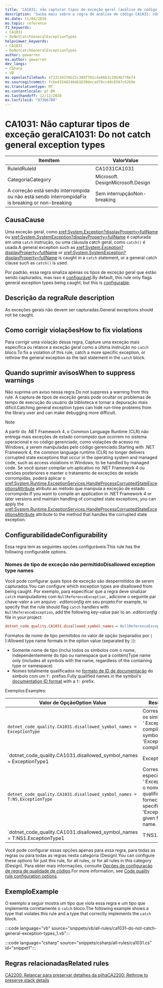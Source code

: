 ```yaml
---
title: 'CA1031: não capturar tipos de exceção geral (análise de código)'
description: 'Saiba mais sobre a regra de análise de código CA1031: não capturar tipos de exceção geral'
ms.date: 11/04/2016
ms.topic: reference
f1_keywords:
- CA1031
- DoNotCatchGeneralExceptionTypes
helpviewer_keywords:
- CA1031
- DoNotCatchGeneralExceptionTypes
author: gewarren
ms.author: gewarren
dev_langs:
- CSharp
- VB
ms.openlocfilehash: af33134376b22c389f702c4a0663c2954b778ef4
ms.sourcegitcommit: fcbe432482464b1639decad78cc4dc8387c6269e
ms.translationtype: MT
ms.contentlocale: pt-BR
ms.lasthandoff: 12/12/2020
ms.locfileid: "97366780"
---
```

# <a name="ca1031-do-not-catch-general-exception-types"></a><span data-ttu-id="c6b6b-103">CA1031: Não capturar tipos de exceção geral</span><span class="sxs-lookup"><span data-stu-id="c6b6b-103">CA1031: Do not catch general exception types</span></span>

| <span data-ttu-id="c6b6b-104">Item</span><span class="sxs-lookup"><span data-stu-id="c6b6b-104">Item</span></span>                                     | <span data-ttu-id="c6b6b-105">Valor</span><span class="sxs-lookup"><span data-stu-id="c6b6b-105">Value</span></span>            |
|------------------------------------------|------------------|
| <span data-ttu-id="c6b6b-106">RuleId</span><span class="sxs-lookup"><span data-stu-id="c6b6b-106">RuleId</span></span>                                   | <span data-ttu-id="c6b6b-107">CA1031</span><span class="sxs-lookup"><span data-stu-id="c6b6b-107">CA1031</span></span>           |
| <span data-ttu-id="c6b6b-108">Categoria</span><span class="sxs-lookup"><span data-stu-id="c6b6b-108">Category</span></span>                                 | <span data-ttu-id="c6b6b-109">Microsoft. Design</span><span class="sxs-lookup"><span data-stu-id="c6b6b-109">Microsoft.Design</span></span> |
| <span data-ttu-id="c6b6b-110">A correção está sendo interrompida ou não está sendo interrompida</span><span class="sxs-lookup"><span data-stu-id="c6b6b-110">Fix is breaking or non-breaking</span></span> | <span data-ttu-id="c6b6b-111">Sem interrupção</span><span class="sxs-lookup"><span data-stu-id="c6b6b-111">Non-breaking</span></span>     |

## <a name="cause"></a><span data-ttu-id="c6b6b-112">Causa</span><span class="sxs-lookup"><span data-stu-id="c6b6b-112">Cause</span></span>

<span data-ttu-id="c6b6b-113">Uma exceção geral, como <xref:System.Exception?displayProperty=fullName> ou <xref:System.SystemException?displayProperty=fullName> é capturada em uma `catch` instrução, ou uma cláusula catch geral, como `catch()` é usada.</span><span class="sxs-lookup"><span data-stu-id="c6b6b-113">A general exception such as <xref:System.Exception?displayProperty=fullName> or <xref:System.SystemException?displayProperty=fullName> is caught in a `catch` statement, or a general catch clause such as `catch()` is used.</span></span>

<span data-ttu-id="c6b6b-114">Por padrão, essa regra sinaliza apenas os tipos de exceção geral que estão sendo capturados, mas isso é [configurável](#configurability).</span><span class="sxs-lookup"><span data-stu-id="c6b6b-114">By default, this rule only flags general exception types being caught, but this is [configurable](#configurability).</span></span>

## <a name="rule-description"></a><span data-ttu-id="c6b6b-115">Descrição da regra</span><span class="sxs-lookup"><span data-stu-id="c6b6b-115">Rule description</span></span>

<span data-ttu-id="c6b6b-116">As exceções gerais não devem ser capturadas.</span><span class="sxs-lookup"><span data-stu-id="c6b6b-116">General exceptions should not be caught.</span></span>

## <a name="how-to-fix-violations"></a><span data-ttu-id="c6b6b-117">Como corrigir violações</span><span class="sxs-lookup"><span data-stu-id="c6b6b-117">How to fix violations</span></span>

<span data-ttu-id="c6b6b-118">Para corrigir uma violação dessa regra, Capture uma exceção mais específica ou relance a exceção geral como a última instrução no `catch` bloco.</span><span class="sxs-lookup"><span data-stu-id="c6b6b-118">To fix a violation of this rule, catch a more specific exception, or rethrow the general exception as the last statement in the `catch` block.</span></span>

## <a name="when-to-suppress-warnings"></a><span data-ttu-id="c6b6b-119">Quando suprimir avisos</span><span class="sxs-lookup"><span data-stu-id="c6b6b-119">When to suppress warnings</span></span>

<span data-ttu-id="c6b6b-120">Não suprima um aviso nessa regra.</span><span class="sxs-lookup"><span data-stu-id="c6b6b-120">Do not suppress a warning from this rule.</span></span> <span data-ttu-id="c6b6b-121">A captura de tipos de exceção gerais pode ocultar os problemas de tempo de execução do usuário da biblioteca e tornar a depuração mais difícil.</span><span class="sxs-lookup"><span data-stu-id="c6b6b-121">Catching general exception types can hide run-time problems from the library user and can make debugging more difficult.</span></span>

> [!NOTE]
> <span data-ttu-id="c6b6b-122">A partir do .NET Framework 4, o Common Language Runtime (CLR) não entrega mais exceções de estado corrompido que ocorrem no sistema operacional e no código gerenciado, como violações de acesso no Windows, a serem manipuladas pelo código gerenciado.</span><span class="sxs-lookup"><span data-stu-id="c6b6b-122">Starting with .NET Framework 4, the common language runtime (CLR) no longer delivers corrupted state exceptions that occur in the operating system and managed code, such as access violations in Windows, to be handled by managed code.</span></span> <span data-ttu-id="c6b6b-123">Se você quiser compilar um aplicativo no .NET Framework 4 ou versões posteriores e manter o tratamento de exceções de estado corrompidas, poderá aplicar o <xref:System.Runtime.ExceptionServices.HandleProcessCorruptedStateExceptionsAttribute> atributo ao método que manipula a exceção de estado corrompido.</span><span class="sxs-lookup"><span data-stu-id="c6b6b-123">If you want to compile an application in .NET Framework 4 or later versions and maintain handling of corrupted state exceptions, you can apply the <xref:System.Runtime.ExceptionServices.HandleProcessCorruptedStateExceptionsAttribute> attribute to the method that handles the corrupted state exception.</span></span>

## <a name="configurability"></a><span data-ttu-id="c6b6b-124">Configurabilidade</span><span class="sxs-lookup"><span data-stu-id="c6b6b-124">Configurability</span></span>

<span data-ttu-id="c6b6b-125">Essa regra tem as seguintes opções configuráveis.</span><span class="sxs-lookup"><span data-stu-id="c6b6b-125">This rule has the following configurable options.</span></span>

### <a name="disallowed-exception-type-names"></a><span data-ttu-id="c6b6b-126">Nomes de tipo de exceção não permitido</span><span class="sxs-lookup"><span data-stu-id="c6b6b-126">Disallowed exception type names</span></span>

<span data-ttu-id="c6b6b-127">Você pode configurar quais tipos de exceção são despermitidos de serem capturados.</span><span class="sxs-lookup"><span data-stu-id="c6b6b-127">You can configure which exception types are disallowed from being caught.</span></span> <span data-ttu-id="c6b6b-128">Por exemplo, para especificar que a regra deve sinalizar `catch` manipuladores com `NullReferenceException` , adicione o seguinte par chave-valor a um arquivo *. editorconfig* em seu projeto:</span><span class="sxs-lookup"><span data-stu-id="c6b6b-128">For example, to specify that the rule should flag `catch` handlers with `NullReferenceException`, add the following key-value pair to an *.editorconfig* file in your project:</span></span>

```ini
dotnet_code_quality.CA1031.disallowed_symbol_names = NullReferenceException
```

<span data-ttu-id="c6b6b-129">Formatos de nome de tipo permitidos no valor de opção (separados por `|` ):</span><span class="sxs-lookup"><span data-stu-id="c6b6b-129">Allowed type name formats in the option value (separated by `|`):</span></span>

- <span data-ttu-id="c6b6b-130">Somente nome de tipo (inclui todos os símbolos com o nome, independentemente do tipo ou namespace que a contém)</span><span class="sxs-lookup"><span data-stu-id="c6b6b-130">Type name only (includes all symbols with the name, regardless of the containing type or namespace)</span></span>
- <span data-ttu-id="c6b6b-131">Nomes totalmente qualificados no [formato de ID de documentação](../../../csharp/programming-guide/xmldoc/processing-the-xml-file.md#id-strings) do símbolo com um `T:` prefixo.</span><span class="sxs-lookup"><span data-stu-id="c6b6b-131">Fully qualified names in the symbol's [documentation ID format](../../../csharp/programming-guide/xmldoc/processing-the-xml-file.md#id-strings) with a `T:` prefix.</span></span>

<span data-ttu-id="c6b6b-132">Exemplos:</span><span class="sxs-lookup"><span data-stu-id="c6b6b-132">Examples:</span></span>

| <span data-ttu-id="c6b6b-133">Valor de Opção</span><span class="sxs-lookup"><span data-stu-id="c6b6b-133">Option Value</span></span> | <span data-ttu-id="c6b6b-134">Resumo</span><span class="sxs-lookup"><span data-stu-id="c6b6b-134">Summary</span></span> |
| --- | --- |
|`dotnet_code_quality.CA1031.disallowed_symbol_names = ExceptionType` | <span data-ttu-id="c6b6b-135">Corresponde a todos os símbolos nomeados ' ExceptionType ' na compilação</span><span class="sxs-lookup"><span data-stu-id="c6b6b-135">Matches all symbols named 'ExceptionType' in the compilation</span></span>
|`dotnet_code_quality.CA1031.disallowed_symbol_names = ExceptionType1|ExceptionType2` | <span data-ttu-id="c6b6b-136">Corresponde a todos os símbolos denominados ' ExceptionType1 ' ou ' ExceptionType2 ' na compilação</span><span class="sxs-lookup"><span data-stu-id="c6b6b-136">Matches all symbols named either 'ExceptionType1' or 'ExceptionType2' in the compilation</span></span>
|`dotnet_code_quality.CA1031.disallowed_symbol_names = T:NS.ExceptionType` | <span data-ttu-id="c6b6b-137">Corresponde a tipos específicos chamados ' ExceptionType ' com o nome totalmente qualificado fornecido.</span><span class="sxs-lookup"><span data-stu-id="c6b6b-137">Matches specific types named 'ExceptionType' with given fully qualified name.</span></span>
|`dotnet_code_quality.CA1031.disallowed_symbol_names = T:NS1.ExceptionType1|T:NS1.ExceptionType2` | <span data-ttu-id="c6b6b-138">Corresponde aos tipos nomeados ' ExceptionType1 ' e ' ExceptionType2 ' com os respectivos nomes totalmente qualificados</span><span class="sxs-lookup"><span data-stu-id="c6b6b-138">Matches types named 'ExceptionType1' and 'ExceptionType2' with respective fully qualified names</span></span>

<span data-ttu-id="c6b6b-139">Você pode configurar essas opções apenas para essa regra, para todas as regras ou para todas as regras nesta categoria (Design).</span><span class="sxs-lookup"><span data-stu-id="c6b6b-139">You can configure these options for just this rule, for all rules, or for all rules in this category (Design).</span></span> <span data-ttu-id="c6b6b-140">Para obter mais informações, consulte [Opções de configuração de regra de qualidade de código](../code-quality-rule-options.md).</span><span class="sxs-lookup"><span data-stu-id="c6b6b-140">For more information, see [Code quality rule configuration options](../code-quality-rule-options.md).</span></span>

## <a name="example"></a><span data-ttu-id="c6b6b-141">Exemplo</span><span class="sxs-lookup"><span data-stu-id="c6b6b-141">Example</span></span>

<span data-ttu-id="c6b6b-142">O exemplo a seguir mostra um tipo que viola essa regra e um tipo que implementa corretamente o `catch` bloco.</span><span class="sxs-lookup"><span data-stu-id="c6b6b-142">The following example shows a type that violates this rule and a type that correctly implements the `catch` block.</span></span>

:::code language="vb" source="snippets/vb/all-rules/ca1031-do-not-catch-general-exception-types_1.vb":::

:::code language="csharp" source="snippets/csharp/all-rules/ca1031.cs" id="snippet1":::

## <a name="related-rules"></a><span data-ttu-id="c6b6b-143">Regras relacionadas</span><span class="sxs-lookup"><span data-stu-id="c6b6b-143">Related rules</span></span>

[<span data-ttu-id="c6b6b-144">CA2200: Relançar para preservar detalhes da pilha</span><span class="sxs-lookup"><span data-stu-id="c6b6b-144">CA2200: Rethrow to preserve stack details</span></span>](ca2200.md)
